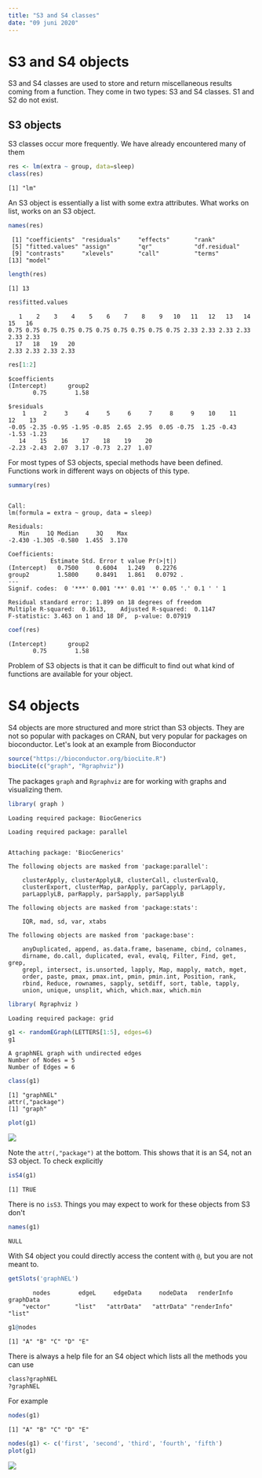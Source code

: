 ```yaml
---
title: "S3 and S4 classes"
date: "09 juni 2020"
---
```


# S3 and S4 objects

S3 and S4 classes are used to store and return miscellaneous results coming from a function. They come in two types: S3 and S4 classes. S1 and S2 do not exist. 

## S3 objects

S3 classes occur more frequently. We have already encountered many of them


```r
res <- lm(extra ~ group, data=sleep)
class(res)
```

```
[1] "lm"
```

An S3 object is essentially a list with some extra attributes. What works on list, works on an S3 object.


```r
names(res)
```

```
 [1] "coefficients"  "residuals"     "effects"       "rank"         
 [5] "fitted.values" "assign"        "qr"            "df.residual"  
 [9] "contrasts"     "xlevels"       "call"          "terms"        
[13] "model"        
```

```r
length(res)
```

```
[1] 13
```

```r
res$fitted.values
```

```
   1    2    3    4    5    6    7    8    9   10   11   12   13   14   15   16 
0.75 0.75 0.75 0.75 0.75 0.75 0.75 0.75 0.75 0.75 2.33 2.33 2.33 2.33 2.33 2.33 
  17   18   19   20 
2.33 2.33 2.33 2.33 
```

```r
res[1:2]
```

```
$coefficients
(Intercept)      group2 
       0.75        1.58 

$residuals
    1     2     3     4     5     6     7     8     9    10    11    12    13 
-0.05 -2.35 -0.95 -1.95 -0.85  2.65  2.95  0.05 -0.75  1.25 -0.43 -1.53 -1.23 
   14    15    16    17    18    19    20 
-2.23 -2.43  2.07  3.17 -0.73  2.27  1.07 
```

For most types of S3 objects, special methods have been defined. Functions work in different ways on objects of this type.


```r
summary(res)
```

```

Call:
lm(formula = extra ~ group, data = sleep)

Residuals:
   Min     1Q Median     3Q    Max 
-2.430 -1.305 -0.580  1.455  3.170 

Coefficients:
            Estimate Std. Error t value Pr(>|t|)  
(Intercept)   0.7500     0.6004   1.249   0.2276  
group2        1.5800     0.8491   1.861   0.0792 .
---
Signif. codes:  0 '***' 0.001 '**' 0.01 '*' 0.05 '.' 0.1 ' ' 1

Residual standard error: 1.899 on 18 degrees of freedom
Multiple R-squared:  0.1613,	Adjusted R-squared:  0.1147 
F-statistic: 3.463 on 1 and 18 DF,  p-value: 0.07919
```

```r
coef(res)
```

```
(Intercept)      group2 
       0.75        1.58 
```

Problem of S3 objects is that it can be difficult to find out what kind of functions are available for your object.

# S4 objects

S4 objects are more structured and more strict than S3 objects. They are not so popular with packages on CRAN, but very popular for packages on bioconductor. Let's look at an example from Bioconductor


```r
source("https://bioconductor.org/biocLite.R")
biocLite(c("graph", "Rgraphviz"))
```

The packages `graph` and `Rgraphviz` are for working with graphs and visualizing them.


```r
library( graph )
```

```
Loading required package: BiocGenerics
```

```
Loading required package: parallel
```

```

Attaching package: 'BiocGenerics'
```

```
The following objects are masked from 'package:parallel':

    clusterApply, clusterApplyLB, clusterCall, clusterEvalQ,
    clusterExport, clusterMap, parApply, parCapply, parLapply,
    parLapplyLB, parRapply, parSapply, parSapplyLB
```

```
The following objects are masked from 'package:stats':

    IQR, mad, sd, var, xtabs
```

```
The following objects are masked from 'package:base':

    anyDuplicated, append, as.data.frame, basename, cbind, colnames,
    dirname, do.call, duplicated, eval, evalq, Filter, Find, get, grep,
    grepl, intersect, is.unsorted, lapply, Map, mapply, match, mget,
    order, paste, pmax, pmax.int, pmin, pmin.int, Position, rank,
    rbind, Reduce, rownames, sapply, setdiff, sort, table, tapply,
    union, unique, unsplit, which, which.max, which.min
```

```r
library( Rgraphviz )
```

```
Loading required package: grid
```

```r
g1 <- randomEGraph(LETTERS[1:5], edges=6)
g1
```

```
A graphNEL graph with undirected edges
Number of Nodes = 5 
Number of Edges = 6 
```

```r
class(g1)
```

```
[1] "graphNEL"
attr(,"package")
[1] "graph"
```

```r
plot(g1)
```

![](03_S3_S4_classes_files/figure-html/unnamed-chunk-5-1.png)<!-- -->

Note the `attr(,"package")` at the bottom. This shows that it is an S4, not an S3 object. To check explicitly


```r
isS4(g1)
```

```
[1] TRUE
```

There is no `isS3`. Things you may expect to work for these objects from S3 don't


```r
names(g1)
```

```
NULL
```

With S4 object you could directly access the content with `@`, but you are not meant to.


```r
getSlots('graphNEL')
```

```
       nodes        edgeL     edgeData     nodeData   renderInfo    graphData 
    "vector"       "list"   "attrData"   "attrData" "renderInfo"       "list" 
```

```r
g1@nodes
```

```
[1] "A" "B" "C" "D" "E"
```

There is always a help file for an S4 object which lists all the methods you can use


```r
class?graphNEL
?graphNEL
```

For example


```r
nodes(g1)
```

```
[1] "A" "B" "C" "D" "E"
```

```r
nodes(g1) <- c('first', 'second', 'third', 'fourth', 'fifth')
plot(g1)
```

![](03_S3_S4_classes_files/figure-html/unnamed-chunk-10-1.png)<!-- -->






